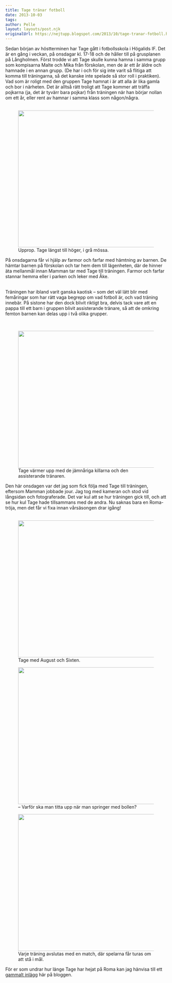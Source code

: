 ```yaml
---
title: Tage tränar fotboll
date: 2013-10-03
tags: 	
author: Pelle
layout: layouts/post.njk
originalUrl: https://nejtupp.blogspot.com/2013/10/tage-tranar-fotboll.html
---
```


<div class="p1">Sedan början av höstterminen har Tage gått i fotbollsskola i Högalids IF. Det är en gång i veckan, på onsdagar kl. 17-18 och de håller till på grusplanen på Långholmen. Först trodde vi att Tage skulle kunna hamna i samma grupp som kompisarna Malte och Mika från förskolan, men de är ett år äldre och hamnade i en annan grupp. (De har i och för sig inte varit så flitiga att komma till träningarna, så det kanske inte spelade så stor roll i praktiken). Vad som är roligt med den gruppen Tage hamnat i är att alla är lika gamla och bor i närheten. Det är alltså rätt troligt att Tage kommer att träffa pojkarna (ja, det är tyvärr bara pojkar) från träningen när han börjar nollan om ett år, eller rent av hamnar i samma klass som någon/några.<br><br>

<figure>
	<img src="../../../../img/Fotbollstra%CC%88ning-PERK0884.jpg" height="426">
	<figcaption>Upprop. Tage längst till höger, i grå mössa.</figcaption>
</figure>

<div class="p2"><div class="p1">På onsdagarna får vi hjälp av farmor och farfar med hämtning av barnen. De hämtar barnen på förskolan och tar hem dem till lägenheten, där de hinner äta mellanmål innan Mamman tar med Tage till träningen. Farmor och farfar stannar hemma eller i parken och leker med Åke.
<br><br>

Träningen har ibland varit ganska kaotisk – som det väl lätt blir med femåringar som har rätt vaga begrepp om vad fotboll är, och vad träning innebär. På sistone har den dock blivit riktigt bra, delvis tack vare att en pappa till ett barn i gruppen blivit assisterande tränare, så att de omkring femton barnen kan delas upp i två olika grupper.</div><div class="p2"><br>

<figure>
	<img src="../../../../img/Fotbollstra%CC%88ning-PERK0888.jpg" height="426">
	<figcaption>Tage värmer upp med de jämnåriga killarna och den assisterande tränaren.</figcaption>
</figure>

<div class="p1">Den här onsdagen var det jag som fick följa med Tage till träningen, eftersom Mamman jobbade jour. Jag tog med kameran och stod vid långsidan och fotograferade. Det var kul att se hur träningen gick till, och att se hur kul Tage hade tillsammans med de andra. Nu saknas bara en Roma-tröja, men det får vi fixa innan vårsäsongen drar igång!</div><div class="p2"><br>

<figure>
	<img src="../../../../img/Fotbollstra%CC%88ning-PERK0892.jpg" height="426">
	<figcaption>Tage med August och Sixten.</figcaption>
</figure>



<figure>
	<img src="../../../../img/Fotbollstra%CC%88ning-PERK0910.jpg" height="426">
	<figcaption>– Varför ska man titta upp när man springer med bollen?</figcaption>
</figure>

<figure>
	<img src="../../../../img/Fotbollstra%CC%88ning-PERK0929.jpg" height="426">
	<figcaption>Varje träning avslutas med en match, där spelarna får turas om att stå i mål.</figcaption>
</figure><div class="p1"><div style="text-align: start;">För er som undrar hur länge Tage har hejat på Roma kan jag hänvisa till ett <a href="http://nejtupp.blogspot.com/2008/03/terblick-bb-och-hemkomst.html">gammalt inlägg</a> här på bloggen.</div></div>
